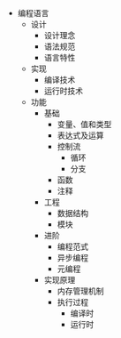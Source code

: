 - 编程语言
  - 设计
    - 设计理念
    - 语法规范
    - 语言特性
  - 实现
    - 编译技术
    - 运行时技术
  - 功能
    - 基础
      - 变量、值和类型
      - 表达式及运算
      - 控制流
        - 循环
        - 分支
      - 函数
      - 注释
    - 工程
      - 数据结构
      - 模块
    - 进阶
      - 编程范式
      - 异步编程
      - 元编程
    - 实现原理
      - 内存管理机制
      - 执行过程
        - 编译时
        - 运行时